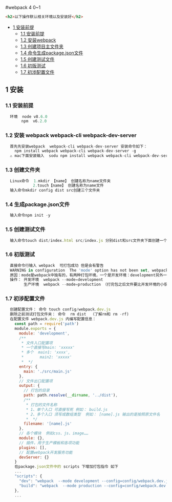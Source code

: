 #webpack 4  0~1

```html
<h2>以下操作默认相关环境以及安装好</h2>
```
* [1 安装前提](#1-安装)
  * [1.1 安装前提](#11-安装前提)
  * [1.2 安装webpack](#12-安装webpack)
  * [1.3 创建项目主文件夹](#13-创建项目主文件夹)
  * [1.4 命令生成package.json文件](#14-命令生成package.json文件)
  * [1.5 创建测试文件](#15-创建测试文件)
  * [1.6 初版测试](#16-初版测试)
  * [1.7 初涉配置文件](#17-初涉配置文件)

## 1 安装

### 1.1 安装前提
```javascript
  环境  node v8.6.0
       npm  v6.2.0
```

### 1.2 安装 webpack webpack-cli webpack-dev-server
```javascript
  首先先安装webpack  webpack-cli webpack-dev-server 安装命令如下：
    npm install webpack webpack-cli webpack-dev-server -g
  ⚠ mac下面安装输入  sodu npm install webpack webpack-cli webpack-dev-server -g  回车后需要输入开机密码，直接输入就行
```

### 1.3 创建文件夹
```javascript
  Linux命令  1.mkdir 【name】 创建名称为name文件夹
            2.touch【name】 创建名称为name文件
  输入命令mkdir config dist src创建三个文件夹
```

### 1.4 生成package.json文件
```javascript
  输入命令npm init -y
```

### 1.5 创建测试文件
```javascript
  输入命令touch dist/index.html src/index.js 分别dist和src文件夹下面创建一个index.html文件和index.js文件
```

### 1.6 初版测试
```javascript
  直接命令行输入 webpack  可打包成功 但是会有警告 
  WARNING in configuration  The 'mode' option has not been set, webpack will fallback to 'production' for this value. Set 'mode' option to 'development' or 'production' to enable defaults for each environment. You can also set it to 'none' to disable any default behavior. Learn more: https://webpack.js.org/concepts/mode/
  原因：mode是webpack中独有的，有两种打包环境，一个是开发环境：development另外一个是生产环境：production
  操作： 开发环境  webpack --mode=development
        生产环境  webpack --mode=production （打完包之后文件要比开发环境的小很多）
```

### 1.7 初涉配置文件
```javascript
  创建配置文件： 命令 touch config/webpack.dev.js
  删除之前测试打包文件夹： 命令  rm dist  （了解rm和 rm -rf)
  在配置文件 webpack.dev.js 内编写配置信息： 
    const path = require('path')
    module.exports = {
      module: 'development',
      /**
       * 文件入口配置项
       * 一个直接写main: 'xxxxx'
       * 多个  main1: 'xxxx',
       *       main2: 'xxxxx'
       *  */ 
      entry: {
        main: './src/main.js'
      },
      // 文件出口配置项
      output: {
        // 打包的目录
        path: path.resolve(__dirname, '../dist'),
        /**
         * 打包的文件名称  
         * 1、单个入口 可直接写死 例如： build.js
         * 2、多个入口 须写成数组类型  例如： [name].js 输出的是按照原文件名
         *  */ 
        filename: '[name].js'
      },
      // 各个模块  例如css、js、image……
      module: {},
      // 插件，用于生产模板和各项功能
      plugins: [],
      // 配置webpack开发服务功能
      devServer: {}
    }
    在package.json文件中的 scripts 下增加打包指令 如下
    ...
    "scripts": {
      "dev": "webpack  --mode development --config=config/webpack.dev.js",
      "build": "webpack  --mode production --config=config/webpack.dev.js"
    },
    ...
```